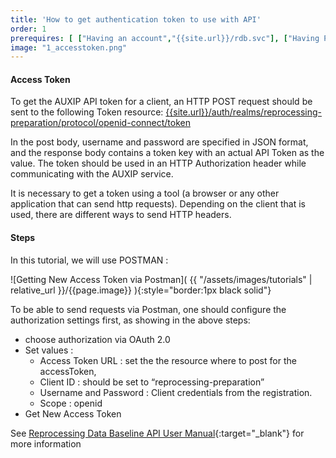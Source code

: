```yaml
---
title: 'How to get authentication token to use with API'
order: 1
prerequires: [ ["Having an account","{{site.url}}/rdb.svc"], ["Having POSTMAN installed","https://learning.postman.com/docs/getting-started/installation-and-updates/"], ["Knowing POSTMAN","https://learning.postman.com/docs/getting-started/introduction/"] ]
image: "1_accesstoken.png"
---
```

#### Access Token

To get the AUXIP API token for a client, an HTTP POST request should be sent to the following Token resource: [{{site.url}}/auth/realms/reprocessing-preparation/protocol/openid-connect/token]({{site.url}}/auth/realms/reprocessing-preparation/protocol/openid-connect/token)

In the post body, username and password are specified in JSON format, and the response body contains a token key with an actual API Token as the value. The token should be used in an HTTP Authorization header while communicating with the AUXIP service.

It is necessary to get a token using a tool (a browser or any other application that can send http requests). Depending on the client that is used, there are different ways to send HTTP headers.

#### Steps
In this tutorial, we will use POSTMAN :

![Getting New Access Token via Postman]( {{ "/assets/images/tutorials" | relative_url }}/{{page.image}} ){:style="border:1px black solid"}

To be able to send requests via Postman, one should configure the authorization settings first, as showing in the above steps:

- choose authorization via OAuth 2.0
- Set values :
    - Access Token URL : set the the resource where to post for the accessToken,
    - Client ID : should be set to “reprocessing-preparation”
    - Username and Password : Client credentials from the registration.
    - Scope : openid
- Get New Access Token

See [Reprocessing Data Baseline API User Manual]({{site.baseurl}}/data/docs/RPP-API-0013-CS_Reprocessing_Data_Baseline_API_User_Manual/RPP-API-0013-CS_Reprocessing_Data_Baseline_API_User_Manual.html){:target="_blank"} for more information
